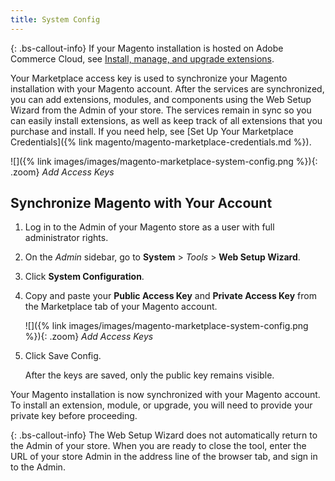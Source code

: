 ```yaml
---
title: System Config
---
```


{: .bs-callout-info}
If your Magento installation is hosted on Adobe Commerce Cloud, see [Install, manage, and upgrade extensions][1].

Your Marketplace access key is used to synchronize your Magento installation with your Magento account. After the services are synchronized, you can add extensions, modules, and components using the Web Setup Wizard from the Admin of your store. The services remain in sync so you can easily install extensions, as well as keep track of all extensions that you purchase and install. If you need help, see [Set Up Your Marketplace Credentials]({% link magento/magento-marketplace-credentials.md %}).

![]({% link images/images/magento-marketplace-system-config.png %}){: .zoom}
_Add Access Keys_

## Synchronize Magento with Your Account

1. Log in to the Admin of your Magento store as a user with full administrator rights.

1. On the _Admin_ sidebar, go to **System** > _Tools_ > **Web Setup Wizard**.

1. Click **System Configuration**.

1. Copy and paste your **Public Access Key** and **Private Access Key** from the Marketplace tab of your Magento account.

    ![]({% link images/images/magento-marketplace-system-config.png %}){: .zoom}
    _Add Access Keys_

1. Click <span class="btn">Save Config</span>.

   After the keys are saved, only the public key remains visible.

Your Magento installation is now synchronized with your Magento account. To install an extension, module, or upgrade, you will need to provide your private key before proceeding.

{: .bs-callout-info}
The Web Setup Wizard does not automatically return to the Admin of your store. When you are ready to close the tool, enter the URL of your store Admin in the address line of the browser tab, and sign in to the Admin.

[1]: https://marketplace.magento.com/
